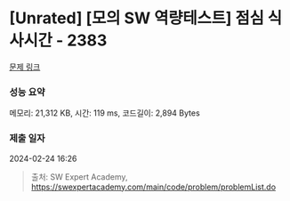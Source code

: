 # [Unrated] [모의 SW 역량테스트] 점심 식사시간 - 2383 

[문제 링크](https://swexpertacademy.com/main/code/problem/problemDetail.do?contestProbId=AV5-BEE6AK0DFAVl) 

### 성능 요약

메모리: 21,312 KB, 시간: 119 ms, 코드길이: 2,894 Bytes

### 제출 일자

2024-02-24 16:26



> 출처: SW Expert Academy, https://swexpertacademy.com/main/code/problem/problemList.do